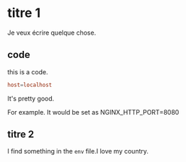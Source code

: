 # titre 1

Je veux écrire quelque chose.

## code


this is a code.

```conf
host=localhost
```

It's pretty good.

For example. It would be set as NGINX_HTTP_PORT=8080

## titre 2

I find something in the `env` file.I love my country.
